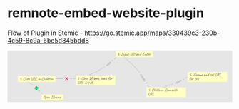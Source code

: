 # remnote-embed-website-plugin
Flow of Plugin in Stemic - https://go.stemic.app/maps/330439c3-230b-4c59-8c9a-6be5d845bdd8

![test](./Screenshot%202021-12-15%20200728.png)
